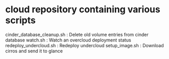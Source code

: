 # cloud repository containing various scripts


cinder_database_cleanup.sh : Delete old volume  entries from cinder database
watch.sh : Watch an overcloud deployment status
redeploy_undercloud.sh : Redeploy undercloud
setup_image.sh : Download cirros and send it to glance
